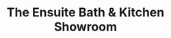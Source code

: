 ---
title: "The Ensuite Bath & Kitchen Showroom"
url: /surrey/the-ensuite-bath-and-kitchen-showroom/
shop: bathroom
---
